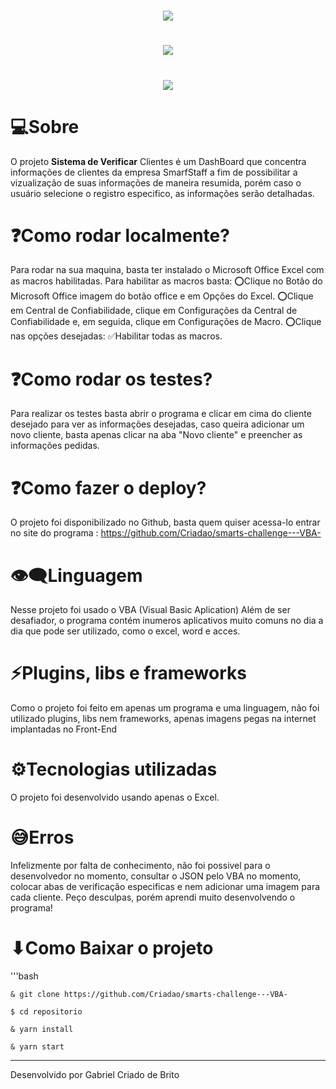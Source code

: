 <h1 align="center">
    <img src=https://ik.imagekit.io/criado/Smartstaff_i2WGBeQy93.png>
</h1>

<h1 align="center">
    <img src=https://ik.imagekit.io/criado/Sistema_de_Verificar_Clientes_1_2kyE0Q-fi.png>
</h1>
<h1 align="center">
    <img src=https://ik.imagekit.io/criado/Sistema_de_Verificar_Clientes_2_Gvrsujnw3.png>
</h1>

# 💻Sobre
O projeto **Sistema de Verificar** Clientes é um DashBoard que concentra informações de clientes da empresa SmarfStaff a fim de possibilitar a vizualização de suas informações de maneira resumida, porém caso o usuário selecione o registro especifico, as informações serão detalhadas.

# ❓Como rodar localmente?
Para rodar na sua maquina, basta ter instalado o Microsoft Office Excel com as macros habilitadas.
Para habilitar as macros basta: 
⭕Clique no Botão do Microsoft Office imagem do botão office e em Opções do Excel.
⭕Clique em Central de Confiabilidade, clique em Configurações da Central de Confiabilidade e, em seguida, clique em Configurações de Macro.
⭕Clique nas opções desejadas:
✅Habilitar todas as macros.

# ❓Como rodar os testes?
Para realizar os testes basta abrir o programa e clicar em cima do cliente desejado para ver as informações desejadas, caso queira adicionar um novo cliente, basta apenas clicar na aba "Novo cliente" e preencher as informações pedidas.

# ❓Como fazer o deploy?

O projeto foi disponibilizado no Github, basta quem quiser acessa-lo entrar no site do programa :  https://github.com/Criadao/smarts-challenge---VBA-

# 👁‍🗨Linguagem
Nesse projeto foi usado o VBA (Visual Basic Aplication)
Além de ser desafiador, o programa contém inumeros aplicativos muito comuns no dia a dia que pode ser utilizado, como o excel, word e acces.

# ⚡Plugins, libs e frameworks

Como o projeto foi feito em apenas um programa e uma linguagem, não foi utilizado plugins, libs nem frameworks, apenas imagens pegas na internet implantadas no Front-End

# ⚙Tecnologias utilizadas
O projeto foi desenvolvido usando apenas o Excel.

# 😅Erros
Infelizmente por falta de conhecimento, não foi possivel para o desenvolvedor no momento, consultar o JSON pelo VBA no momento, colocar abas de verificação especificas e nem adicionar uma imagem para cada cliente. Peço desculpas, porém aprendi muito desenvolvendo o programa!

# ⬇Como Baixar o projeto

'''bash

    & git clone https://github.com/Criadao/smarts-challenge---VBA-

    $ cd repositorio

    & yarn install

    & yarn start

---
Desenvolvido por Gabriel Criado de Brito